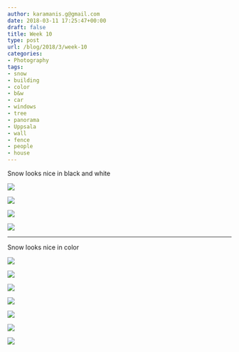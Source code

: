 ```yaml
---
author: karamanis.g@gmail.com
date: 2018-03-11 17:25:47+00:00
draft: false
title: Week 10
type: post
url: /blog/2018/3/week-10
categories:
- Photography
tags:
- snow
- building
- color
- b&w
- car
- windows
- tree
- panorama
- Uppsala
- wall
- fence
- people
- house
---
```


Snow looks nice in black and white



  
   ![](/images/2018-03-11-20183week-10/IMG_4692.jpg)

  

  
   ![](/images/2018-03-11-20183week-10/IMG_4693.jpg)

  

  
   ![](/images/2018-03-11-20183week-10/IMG_4752.jpg)

  

  
   ![](/images/2018-03-11-20183week-10/IMG_4777.jpg)

  



* * *

Snow looks nice in color



  
   ![](/images/2018-03-11-20183week-10/IMG_4749.jpg)

  

  
   ![](/images/2018-03-11-20183week-10/IMG_4695.jpg)

  

  
   ![](/images/2018-03-11-20183week-10/IMG_4696.jpg)

  

  
   ![](/images/2018-03-11-20183week-10/IMG_4756.jpg)

  

  
   ![](/images/2018-03-11-20183week-10/IMG_4762.jpg)

  

  
   ![](/images/2018-03-11-20183week-10/IMG_4711+2.jpg)

  

  
   ![](/images/2018-03-11-20183week-10/IMG_4714.jpg)

  



